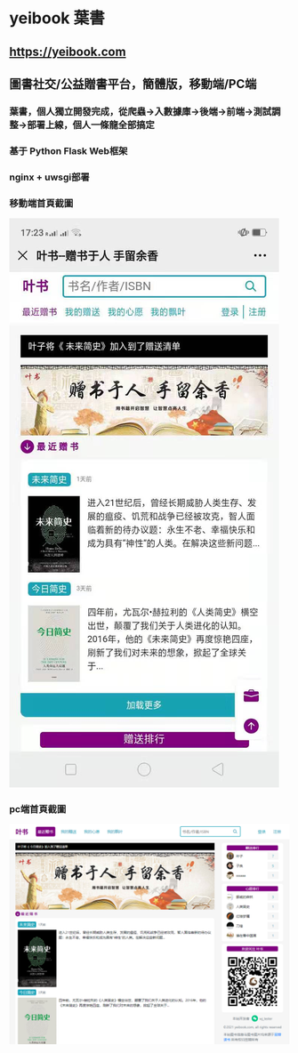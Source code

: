 # yeibook 葉書
## https://yeibook.com
## 圖書社交/公益贈書平台，簡體版，移動端/PC端
### 葉書，個人獨立開發完成，從爬蟲->入數據庫->後端->前端->測試調整->部署上線，個人一條龍全部搞定
### 基于 Python Flask Web框架
### nginx + uwsgi部署
### 移動端首頁截圖
![img](https://github.com/wjl77/yeibook/blob/main/%E5%BE%AE%E4%BF%A1%E5%9B%BE%E7%89%87_20210125172420.jpg)
### pc端首頁截圖
![img2](https://github.com/wjl77/yeibook/blob/main/%E5%BE%AE%E4%BF%A1%E6%88%AA%E5%9B%BE_20210125172927.png)
